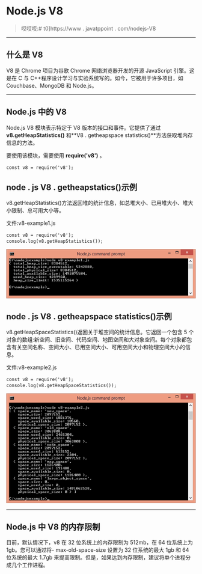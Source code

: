 # Node.js V8

> 哎哎哎:# t0]https://www . javatppoint . com/nodejs-V8

* * *

## 什么是 V8

V8 是 Chrome 项目为谷歌 Chrome 网络浏览器开发的开源 JavaScript 引擎。这是在 C 与 C++程序设计学习与实验系统写的。如今，它被用于许多项目，如 Couchbase、MongoDB 和 Node.js。

* * *

## Node.js 中的 V8

Node.js V8 模块表示特定于 V8 版本的接口和事件。它提供了通过 **v8.getHeapStatistics()** 和**V8 . getheapspace statistics()**方法获取堆内存信息的方法。

要使用该模块，需要使用 **require('v8')** 。

```
const v8 = require('v8');

```

## node . js V8 . getheapstatics()示例

v8.getHeapStatistics()方法返回堆的统计信息，如总堆大小、已用堆大小、堆大小限制、总可用大小等。

文件:v8-example1.js

```
const v8 = require('v8');
console.log(v8.getHeapStatistics());

```

![Node.js v8 example 1](img/0fa28218809bc286762f6ea26012a45f.png)

## node . js V8 . getheapspace statistics()示例

v8.getHeapSpaceStatistics()返回关于堆空间的统计信息。它返回一个包含 5 个对象的数组:新空间、旧空间、代码空间、地图空间和大对象空间。每个对象都包含有关空间名称、空间大小、已用空间大小、可用空间大小和物理空间大小的信息。

文件:v8-example2.js

```
const v8 = require('v8');
console.log(v8.getHeapSpaceStatistics());

```

![Node.js v8 example 2](img/bc39398199a99d92912e31af8259f3d6.png)

* * *

## Node.js 中 V8 的内存限制

目前，默认情况下，v8 在 32 位系统上的内存限制为 512mb，在 64 位系统上为 1gb。您可以通过将- max-old-space-size 设置为 32 位系统的最大 1gb 和 64 位系统的最大 1.7gb 来提高限制。但是，如果达到内存限制，建议将单个进程分成几个工作进程。